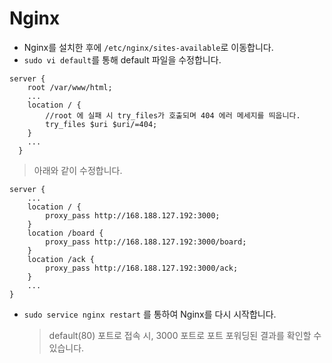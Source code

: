 
# Nginx

- Nginx를 설치한 후에 `/etc/nginx/sites-available`로 이동합니다.
- `sudo vi default`를 통해 default 파일을 수정합니다.

>

    server {
      	root /var/www/html;
      	...
      	location / {
	      	//root 에 실패 시 try_files가 호출되며 404 에러 메세지를 띄웁니다.
      		try_files $uri $uri/=404; 
      	}
      	...
      }

> 아래와 같이 수정합니다.

    server {
    	...
    	location / {
	    	proxy_pass http://168.188.127.192:3000;
    	}
    	location /board {
	    	proxy_pass http://168.188.127.192:3000/board;
    	}
    	location /ack {
	    	proxy_pass http://168.188.127.192:3000/ack;
    	}
    	...
    }
	
- `sudo service nginx restart` 를 통하여 Nginx를 다시 시작합니다.

  > default(80) 포트로 접속 시, 3000 포트로 포트 포워딩된 결과를 확인할 수 있습니다.
